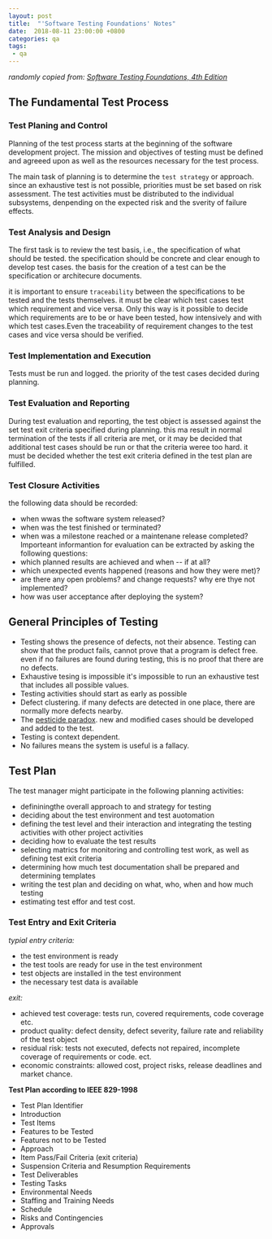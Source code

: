 ```yaml
---
layout: post
title:  "'Software Testing Foundations' Notes"
date:  2018-08-11 23:00:00 +0800
categories: qa
tags:
 - qa
---
```


*randomly copied from: [Software Testing Foundations, 4th Edition](https://www.amazon.com/Software-Testing-Foundations-4th-Certified/dp/1937538427)*

## The Fundamental Test Process

### Test Planing and Control
Planning of the test process starts at the beginning of the software development project.
The mission and objectives of testing must be defined and agreeed upon as well as the resources necessary for the test process.

The main task of planning is to determine the `test strategy` or approach. since an exhaustive test is not possible, 
priorities must be set based on risk assessment. The test activities must be distributed to the individual subsystems, 
denpending on the expected risk and the sverity of failure effects. 

### Test Analysis and Design
The first task is to review the test basis, i.e., the specification of what should be tested. the specification should be 
concrete and clear enough to develop test cases. the basis for the creation of a test can be the specification or architecure documents.

it is important to ensure `traceability` between the specifications to be tested and the tests themselves. 
it must be clear which test cases test which requirement and vice versa. Only this way is it possible to decide which requirements
are to be or have been tested, how intensively and with which test cases.Even the traceability of requirement changes to the test cases
and vice versa should be verified. 

### Test Implementation and Execution
Tests must be run and logged.
the priority of the test cases decided during planning. 

### Test Evaluation and Reporting
During test evaluation and reporting, the test object is assessed against the set test exit criteria specified during planning. 
this ma result in normal termination of the tests if all criteria are met, or it may be decided that additional test cases 
should be run or that the criteria weree too hard. 
it must be decided whether the test exit criteria defined in the test plan are fulfilled.

### Test Closure Activities
the following data should be recorded:
 - when wwas the software system released?
 - when was the test finished or terminated? 
 - when was a milestone reached or a maintenane release completed?
 Importeant informantion for evaluation can be extracted by asking the following questions:
  - which planned results are achieved and when -- if at all?
  - which unexpected events happened (reasons and how they were met)?
  - are there any open problems? and change requests? why ere thye not implemented? 
  - how was user acceptance after deploying the system?
  
  
## General Principles of Testing
 - Testing shows the presence of defects, not their absence. Testing can show that the product fails, cannot prove that a program is defect free.
  even if no failures are found during testing, this is no proof that there are no defects. 
 - Exhaustive tesing is impossible
   it's impossible to run an exhaustive test that includes all possible values.
 - Testing activities should start as early as possible
 - Defect clustering. if many defects are detected in one place, there are normally more defects nearby. 
 - The [pesticide paradox](https://sqa.stackexchange.com/questions/6440/what-is-meant-by-the-term-pesticide-paradox-in-testing-point-of-view). new and modified cases should be developed and added to the test. 
 - Testing is context dependent.
 - No failures means the system is useful is a fallacy.
 
 
## Test Plan
 The test manager might participate in the following planning activities:
  - defininingthe overall approach to and strategy for testing
  - deciding about the test environment and test auotomation
  - defining the test level and their interaction and integrating the testing activities with other project activities
  - deciding how to evaluate the test results
  - selecting matrics for monitoring and controlling test work, as well as defining test exit criteria
  - determining how much test documentation shall be prepared and determining templates
  - writing the test plan and deciding on what, who, when and how much testing
  - estimating test effor and test cost.
    
### Test Entry and Exit Criteria
  *typial entry criteria:*
   - the test environment is ready
   - the test tools are ready for use in the test environment
   - test objects are installed in the test environment
   - the necessary test data is available
   
  *exit:*
   - achieved test coverage: tests run, covered requirements, code coverage etc.
   - product quality: defect density, defect severity, failure rate and reliability of the test object
   - residual risk: tests not executed, defects not repaired, incomplete coverage of requirements or code. ect.
   - economic constraints: allowed cost, project risks, release deadlines and market chance. 
  
**Test Plan according to IEEE 829-1998**
- Test Plan Identifier
- Introduction
- Test Items
- Features to be Tested
- Features not to be Tested
- Approach
- Item Pass/Fail Criteria (exit criteria)
- Suspension Criteria and Resumption Requirements
- Test Deliverables
- Testing Tasks
- Environmental Needs
- Staffing and Training Needs
- Schedule
- Risks and Contingencies
- Approvals




 
